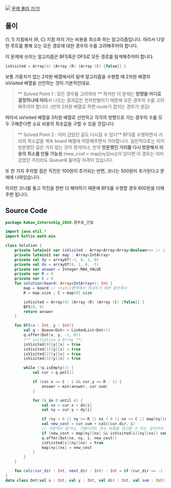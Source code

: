 [![](https://media.vlpt.us/images/blucky8649/post/69eae1d7-7898-40a7-ae37-c2fbffb57029/%EC%8D%B8%EB%84%A4%EC%9D%B4%EB%A3%A8_%EB%B3%B5%EC%82%AC%EB%B3%B8-001%20(4).png)](https://programmers.co.kr/learn/courses/30/lessons/67259)
[문제 풀러 가기!](https://programmers.co.kr/learn/courses/30/lessons/67259)

## 풀이
(1, 1) 지점에서 (R, C) 지점 까지 가는 비용을 최소화 하는 알고리즘입니다.
따라서 다양한 루트를 통해 오는 모든 경로에 대한 경우의 수를 고려해주어야 합니다.

이 문제에 쓰이는 알고리즘은 BFS혹은 DFS로 모든 경로를 탐색해주어야 합니다.

```kotlin
isVisited = Array(4) {Array (R) {Array (C) {false}} }
```
보통 가중치가 없는 2차원 배열에서의 탐색 알고리즘을 수행할 때 2차원 배열의 isVisited 배열을 선언하는 것이 기본적인데요.
> ** Solved Point 1 : 모든 경우를 고려하라 **
하지만 이 문제는 **방향을 어디로 결정하냐에 따라**서 나오는 결과값은 천차만별이기 때문에 모든 경우의 수를 고려해주어야 합니다.
(만약 2차원 배열로 하면 route가 겹치는 경우가 생김)

따라서 isVisited 배열을 3차원 배열로 선언하고 각각의 방향으로 가는 경우의 수를 모두 구해준다면 소요 비용의 최솟값을 구할 수 있을 것입니다.

> ** Solved Point 2  : 이미 갔었던 길도 다시갈 수 있다**
BFS를 수행하면서 거리의 최소값을 계속 board 배열에 저장해주면서 가야합니다. 일반적으로는 이미 방문했던 길은 가지 않는 것이 정석이나, 만약 **방문했던 거리를 다시 방문해서 비용의 최소를 만들 가능성** (new_cost > map[ny][nx])이 있다면 이 경우는 이미 갔었던 거리라도 Queue에 들어갈 자격이 있습니다.

또 한 가지 주의할 점은 직진은 100원이 추가되는 반면, 코너는 500원이 추가된다고 문제에 나와있습니다. 

하지만 코너를 돌고 작진을 한번 더 해야하기 때문에 BFS를 수행할 경우 600원을 더해주면 됩니다.

## Source Code
```kotlin
package Kakao_Internship_2020.경주로_건설

import java.util.*
import kotlin.math.min

class Solution {
    private lateinit var isVisited : Array<Array<Array<Boolean>>> // isVisited[dir][y][x]
    private lateinit var map : Array<IntArray>
    private val dy = arrayOf(-1, 0, 1, 0)
    private val dx = arrayOf(0, 1, 0, -1)
    private var answer = Integer.MAX_VALUE
    private var R = 0
    private var C = 0
    fun solution(board: Array<IntArray>): Int {
        map = board // static영역에서 꺼내쓰기 위한 얕은복사
        R = map.size ; C = map[0].size

        isVisited = Array(4) {Array (R) {Array (C) {false}} }
        BFS(0, 0)
        return answer
    }

    fun BFS(x : Int, y : Int){
        val q : Queue<Dot> = LinkedList<Dot>()
        q.offer(Dot(x, y, -1, 0))
        /** initialize a Array **/
        isVisited[0][y][x] = true
        isVisited[1][y][x] = true
        isVisited[2][y][x] = true
        isVisited[3][y][x] = true

        while (!q.isEmpty()) {
            val cur = q.poll()

            if (cur.x == C - 1 && cur.y == R - 1) {
                answer = min(answer, cur.sum)
            }

            for (i in 0 until 4) {
                val nx = cur.x + dx[i]
                val ny = cur.y + dy[i]

                if (ny < 0 || ny >= R || nx < 0 || nx >= C || map[ny][nx] == 1) continue
                val new_cost = cur.sum + calc(cur.dir, i)
                // 가본적이 없거나, 가봤더라도 최소 비용을 갱신할 수 있는 길이어야 함
                if (new_cost > map[ny][nx] && isVisited[i][ny][nx]) continue
                q.offer(Dot(nx, ny, i, new_cost))
                isVisited[i][ny][nx] = true
                map[ny][nx] = new_cost
            }
        }
    }

    fun calc(cur_dir : Int, next_dir : Int) : Int = if (cur_dir == -1 || cur_dir == next_dir) 100 else 600
}
data class Dot(val x : Int, val y : Int, val dir : Int, val sum : Int)
```

